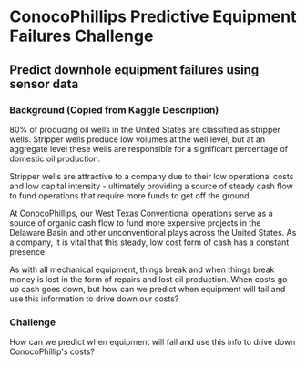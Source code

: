 # ConocoPhillips Predictive Equipment Failures Challenge

## Predict downhole equipment failures using sensor data

### Background (Copied from Kaggle Description)

80% of producing oil wells in the United States are classified as stripper wells. Stripper wells produce low volumes at the well level, but at an aggregate level these wells are responsible for a significant percentage of domestic oil production.

Stripper wells are attractive to a company due to their low operational costs and low capital intensity - ultimately providing a source of steady cash flow to fund operations that require more funds to get off the ground.

At ConocoPhillips, our West Texas Conventional operations serve as a source of organic cash flow to fund more expensive projects in the Delaware Basin and other unconventional plays across the United States. As a company, it is vital that this steady, low cost form of cash has a constant presence.

As with all mechanical equipment, things break and when things break money is lost in the form of repairs and lost oil production. When costs go up cash goes down, but how can we predict when equipment will fail and use this information to drive down our costs?

### Challenge

How can we predict when equipment will fail and use this info to drive down ConocoPhillip's costs?

